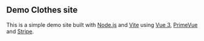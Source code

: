 ## Demo Clothes site

This is a simple demo site built with [Node.js](https://nodejs.org) and [Vite](https://vitejs.dev) using [Vue 3](https://v3.vuejs.org), [PrimeVue](https://primevue.org/) and [Stripe](https://stripe.com).
